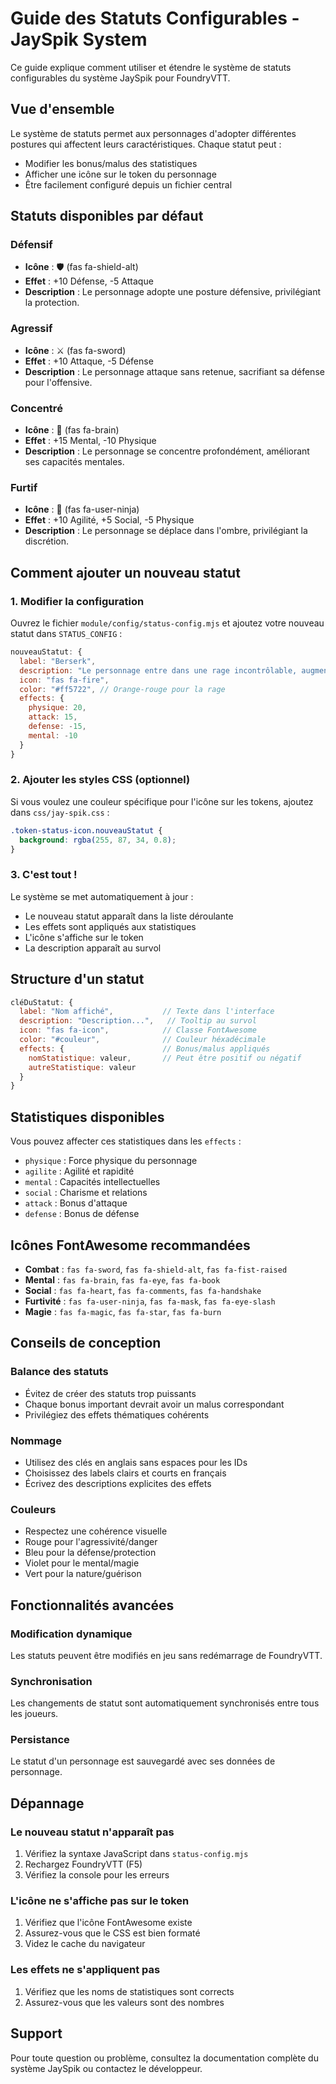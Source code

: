 # Guide des Statuts Configurables - JaySpik System

Ce guide explique comment utiliser et étendre le système de statuts configurables du système JaySpik pour FoundryVTT.

## Vue d'ensemble

Le système de statuts permet aux personnages d'adopter différentes postures qui affectent leurs caractéristiques. Chaque statut peut :

- Modifier les bonus/malus des statistiques
- Afficher une icône sur le token du personnage
- Être facilement configuré depuis un fichier central

## Statuts disponibles par défaut

### Défensif

- **Icône** : 🛡️ (fas fa-shield-alt)
- **Effet** : +10 Défense, -5 Attaque
- **Description** : Le personnage adopte une posture défensive, privilégiant la protection.

### Agressif

- **Icône** : ⚔️ (fas fa-sword)
- **Effet** : +10 Attaque, -5 Défense
- **Description** : Le personnage attaque sans retenue, sacrifiant sa défense pour l'offensive.

### Concentré

- **Icône** : 🧠 (fas fa-brain)
- **Effet** : +15 Mental, -10 Physique
- **Description** : Le personnage se concentre profondément, améliorant ses capacités mentales.

### Furtif

- **Icône** : 🥷 (fas fa-user-ninja)
- **Effet** : +10 Agilité, +5 Social, -5 Physique
- **Description** : Le personnage se déplace dans l'ombre, privilégiant la discrétion.

## Comment ajouter un nouveau statut

### 1. Modifier la configuration

Ouvrez le fichier `module/config/status-config.mjs` et ajoutez votre nouveau statut dans `STATUS_CONFIG` :

```javascript
nouveauStatut: {
  label: "Berserk",
  description: "Le personnage entre dans une rage incontrôlable, augmentant sa force au détriment de sa défense et de son contrôle.",
  icon: "fas fa-fire",
  color: "#ff5722", // Orange-rouge pour la rage
  effects: {
    physique: 20,
    attack: 15,
    defense: -15,
    mental: -10
  }
}
```

### 2. Ajouter les styles CSS (optionnel)

Si vous voulez une couleur spécifique pour l'icône sur les tokens, ajoutez dans `css/jay-spik.css` :

```css
.token-status-icon.nouveauStatut {
  background: rgba(255, 87, 34, 0.8);
}
```

### 3. C'est tout !

Le système se met automatiquement à jour :

- Le nouveau statut apparaît dans la liste déroulante
- Les effets sont appliqués aux statistiques
- L'icône s'affiche sur le token
- La description apparaît au survol

## Structure d'un statut

```javascript
cléDuStatut: {
  label: "Nom affiché",           // Texte dans l'interface
  description: "Description...",   // Tooltip au survol
  icon: "fas fa-icon",            // Classe FontAwesome
  color: "#couleur",              // Couleur héxadécimale
  effects: {                      // Bonus/malus appliqués
    nomStatistique: valeur,       // Peut être positif ou négatif
    autreStatistique: valeur
  }
}
```

## Statistiques disponibles

Vous pouvez affecter ces statistiques dans les `effects` :

- `physique` : Force physique du personnage
- `agilite` : Agilité et rapidité
- `mental` : Capacités intellectuelles
- `social` : Charisme et relations
- `attack` : Bonus d'attaque
- `defense` : Bonus de défense

## Icônes FontAwesome recommandées

- **Combat** : `fas fa-sword`, `fas fa-shield-alt`, `fas fa-fist-raised`
- **Mental** : `fas fa-brain`, `fas fa-eye`, `fas fa-book`
- **Social** : `fas fa-heart`, `fas fa-comments`, `fas fa-handshake`
- **Furtivité** : `fas fa-user-ninja`, `fas fa-mask`, `fas fa-eye-slash`
- **Magie** : `fas fa-magic`, `fas fa-star`, `fas fa-burn`

## Conseils de conception

### Balance des statuts

- Évitez de créer des statuts trop puissants
- Chaque bonus important devrait avoir un malus correspondant
- Privilégiez des effets thématiques cohérents

### Nommage

- Utilisez des clés en anglais sans espaces pour les IDs
- Choisissez des labels clairs et courts en français
- Écrivez des descriptions explicites des effets

### Couleurs

- Respectez une cohérence visuelle
- Rouge pour l'agressivité/danger
- Bleu pour la défense/protection
- Violet pour le mental/magie
- Vert pour la nature/guérison

## Fonctionnalités avancées

### Modification dynamique

Les statuts peuvent être modifiés en jeu sans redémarrage de FoundryVTT.

### Synchronisation

Les changements de statut sont automatiquement synchronisés entre tous les joueurs.

### Persistance

Le statut d'un personnage est sauvegardé avec ses données de personnage.

## Dépannage

### Le nouveau statut n'apparaît pas

1. Vérifiez la syntaxe JavaScript dans `status-config.mjs`
2. Rechargez FoundryVTT (F5)
3. Vérifiez la console pour les erreurs

### L'icône ne s'affiche pas sur le token

1. Vérifiez que l'icône FontAwesome existe
2. Assurez-vous que le CSS est bien formaté
3. Videz le cache du navigateur

### Les effets ne s'appliquent pas

1. Vérifiez que les noms de statistiques sont corrects
2. Assurez-vous que les valeurs sont des nombres

## Support

Pour toute question ou problème, consultez la documentation complète du système JaySpik ou contactez le développeur.
